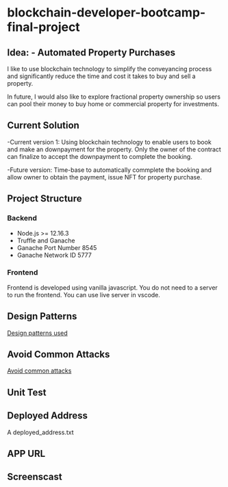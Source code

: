 # blockchain-developer-bootcamp-final-project

## Idea: - Automated Property Purchases
I like to use blockchain technology to simplify the conveyancing process and significantly reduce the time and cost it takes to buy and sell a property.

In future, I would also like to explore fractional property ownership so users can pool their money to buy home or commercial property for investments.

## Current Solution
-Current version 1: Using blockchain technology to enable users to book and make an downpayment for the property. Only the owner of the contract can finalize to accept the downpayment to complete the booking.

-Future version:  Time-base to automatically commplete the booking and allow owner to obtain the payment, issue NFT for property purchase.

## Project Structure

### Backend
- Node.js >= 12.16.3
- Truffle and Ganache
- Ganache Port Number 8545
- Ganache Network ID 5777

### Frontend
Frontend is developed using vanilla javascript. You do not need to a server to run the frontend. You can use live server in vscode. 

## Design Patterns
[Design patterns used](https://github.com/on9commerce/blockchain-developer-bootcamp-final-project/blob/main/design_pattern_decisions.md)

## Avoid Common Attacks
[Avoid common attacks](https://github.com/on9commerce/blockchain-developer-bootcamp-final-project/blob/main/avoiding_common_attacks.md)

## Unit Test

## Deployed Address
A deployed_address.txt

## APP URL

## Screenscast


